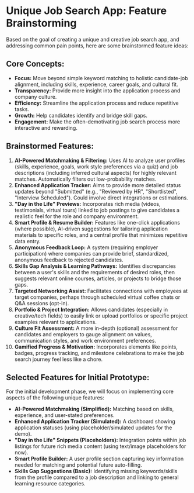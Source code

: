# Unique Job Search App: Feature Brainstorming

Based on the goal of creating a unique and creative job search app, and addressing common pain points, here are some brainstormed feature ideas:

## Core Concepts:

*   **Focus:** Move beyond simple keyword matching to holistic candidate-job alignment, including skills, experience, career goals, and cultural fit.
*   **Transparency:** Provide more insight into the application process and company culture.
*   **Efficiency:** Streamline the application process and reduce repetitive tasks.
*   **Growth:** Help candidates identify and bridge skill gaps.
*   **Engagement:** Make the often-demotivating job search process more interactive and rewarding.

## Brainstormed Features:

1.  **AI-Powered Matchmaking & Filtering:** Uses AI to analyze user profiles (skills, experience, goals, work style preferences via a quiz) and job descriptions (including inferred cultural aspects) for highly relevant matches. Automatically filters out low-probability matches.
2.  **Enhanced Application Tracker:** Aims to provide more detailed status updates beyond "Submitted" (e.g., "Reviewed by HR", "Shortlisted", "Interview Scheduled"). Could involve direct integrations or estimations.
3.  **"Day in the Life" Previews:** Incorporates rich media (videos, testimonials, virtual tours) linked to job postings to give candidates a realistic feel for the role and company environment.
4.  **Smart Profile & Resume Builder:** Features like one-click applications (where possible), AI-driven suggestions for tailoring application materials to specific roles, and a central profile that minimizes repetitive data entry.
5.  **Anonymous Feedback Loop:** A system (requiring employer participation) where companies can provide brief, standardized, anonymous feedback to rejected candidates.
6.  **Skills Gap Analysis & Learning Pathways:** Identifies discrepancies between a user's skills and the requirements of desired roles, then suggests relevant online courses, articles, or projects to bridge those gaps.
7.  **Targeted Networking Assist:** Facilitates connections with employees at target companies, perhaps through scheduled virtual coffee chats or Q&A sessions (opt-in).
8.  **Portfolio & Project Integration:** Allows candidates (especially in creative/tech fields) to easily link or upload portfolios or specific project examples relevant to applications.
9.  **Culture Fit Assessment:** A more in-depth (optional) assessment for candidates and employers to gauge alignment on values, communication styles, and work environment preferences.
10. **Gamified Progress & Motivation:** Incorporates elements like points, badges, progress tracking, and milestone celebrations to make the job search journey feel less like a chore.

## Selected Features for Initial Prototype:

For the initial development phase, we will focus on implementing core aspects of the following unique features:

*   **AI-Powered Matchmaking (Simplified):** Matching based on skills, experience, and user-stated preferences.
*   **Enhanced Application Tracker (Simulated):** A dashboard showing application statuses (using placeholder/simulated updates for the demo).
*   **"Day in the Life" Snippets (Placeholders):** Integration points within job listings for future rich media content (using text/image placeholders for now).
*   **Smart Profile Builder:** A user profile section capturing key information needed for matching and potential future auto-filling.
*   **Skills Gap Suggestions (Basic):** Identifying missing keywords/skills from the profile compared to a job description and linking to general learning resource categories.
